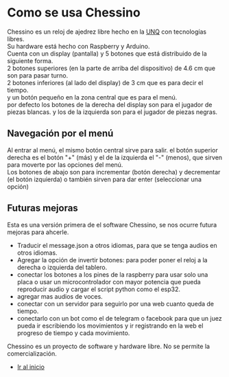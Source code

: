 # Como se usa Chessino

Chessino es un reloj de ajedrez libre hecho en la [UNQ](http://www.unq.edu.ar/) con tecnologías libres.  
Su hardware está hecho con Raspberry y Arduino.  
Cuenta con un display (pantalla) y 5 botones que está distribuido de la siguiente forma.  
2 botones superiores (en la parte de arriba del dispositivo) de 4.6 cm que son para pasar turno.  
2 botones inferiores (al lado del display) de 3 cm que es para decir el tiempo.  
y un botón pequeño en la zona central que es para el menú.  
por defecto los botones de la derecha del display son para el jugador de piezas blancas. y los de la izquierda son para el jugador de piezas negras.

## Navegación por el menú

Al entrar al menú, el mismo botón central sirve para salir.
el botón superior derecha es el botón "+" (más) y el de la izquierda el "-" (menos), que sirven para moverte por las opciones del menú.  
Los botones de abajo son para incrementar (botón derecha) y decrementar (el botón izquierda) o también sirven para dar enter (seleccionar una opción)

## Futuras mejoras

Esta es una versión primera de el software Chessino, se nos ocurre futura mejoras para ahcerle.

* Traducir el message.json a otros idiomas, para que se tenga audios en otros idiomas.
* Agregar la opción de invertir botones: para poder poner el reloj a la derecha o izquierda del tablero.
* conectar los botones a los pines de la raspberry para usar solo una placa o usar un microcontrolador con mayor potencia que pueda reproducir audio y cargar el script python como el esp32.
* agregar mas audios de voces.
* conectar con un servidor para seguirlo por una web cuanto queda de tiempo.
* conectarlo con un bot como el de telegram o facebook para que un juez pueda ir escribiendo los movimientos y ir registrando en la web el progreso de tiempo y cada movimiento.

Chessino es un proyecto de software y hardware libre. No se permite la comercialización.

* [Ir al inicio](../index.md)